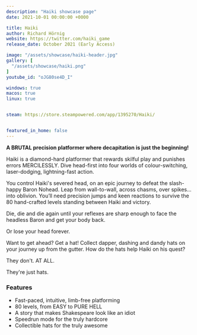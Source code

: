 ```yaml
---
description: "Haiki showcase page"
date: 2021-10-01 00:00:00 +0000

title: Haiki
author: Richard Hörnig
website: https://twitter.com/haiki_game
release_date: October 2021 (Early Access)

image: "/assets/showcase/haiki-header.jpg"
gallery: [
  "/assets/showcase/haiki.png"
]
youtube_id: "oJG80se4D_I"

windows: true
macos: true
linux: true


steam: https://store.steampowered.com/app/1395270/Haiki/


featured_in_home: false
---
```


<p>
  <strong>A BRUTAL precision platformer where decapitation is just the beginning!</strong>
</p>
<p>
  Haiki is a diamond-hard platformer that rewards skilful play and punishes
  errors MERCILESSLY. Dive head-first into four worlds of colour-switching,
  laser-dodging, lightning-fast action.
</p>
<p>
  You control Haiki's severed head, on an epic journey to defeat the slash-happy
  Baron Nohead. Leap from wall-to-wall, across chasms, over spikes... into
  oblivion. You’ll need precision jumps and keen reactions to survive the 80
  hand-crafted levels standing between Haiki and victory.
</p>
<p>
  Die, die and die again until your reflexes are sharp enough to face the
  headless Baron and get your body back.
</p>
<p>
  Or lose your head forever.
</p>
<p>
  Want to get ahead? Get a hat! Collect dapper, dashing and dandy hats on your
  journey up from the gutter. How do the hats help Haiki on his quest?
</p>
<p>
  They don't. AT ALL.
</p>
<p>
  They're just hats.
</p>
<h3>Features</h3>
<ul>
  <li>Fast-paced, intuitive, limb-free platforming</li>
  <li>80 levels, from EASY to PURE HELL</li>
  <li>A story that makes Shakespeare look like an idiot</li>
  <li>Speedrun mode for the truly hardcore</li>
  <li>Collectible hats for the truly awesome</li>
</ul>

